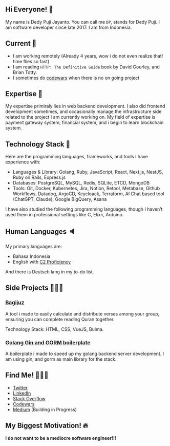 ## Hi Everyone! 👋

My name is Dedy Puji Jayanto. You can call me `DP`, stands for Dedy Puji. I am software developer since late 2017. I am from Indonesia.

## Current 🌊
- I am working remotely (Already 4 years, wow i do not even realize that! time flies so fast)
- I am reading `HTTP: The Definitive Guide` book by David Gourley, and Brian Totty.
- I sometimes do [codewars](https://www.codewars.com/users/pujidjayanto) when there is no on going project

## Expertise 🔬
My expertise primiraly lies in web backend development. I also did frontend development sometimes, and occasionally manage the infrastructure side related to the project I am currently working on. My field of expertise is payment gateway system, financial system, and i begin to learn blockchain system.

## Technology Stack 🍰
Here are the programming languages, frameworks, and tools I have experience with:

- Languages & Library: Golang, Ruby, JavaScript, React, Next.js, NestJS, Ruby on Rails, Express.js
- Databases: PostgreSQL, MySQL, Redis, SQLite, ETCD, MongoDB
- Tools: Git, Docker, Kubernetes, Jira, Notion, Retool, Metabase, Github Workflows, Datadog, ArgoCD, Keycloack, Terraform, AI Chat based tool (ChatGPT, Claude), Google BigQuery, Asana

I have also studied the following programming languages, though I haven’t used them in professional settings like C, Elixir, Arduino.

## Human Languages 🔈
My primary languages are:
- Bahasa Indonesia
- English with [C2 Proficiency](https://cert.efset.org/fm7xWX)

And there is Deutsch lang in my to-do list.

## Side Projects 👷🏼‍♂️

### [Bagijuz](https://github.com/pujidjayanto/bagijuz)

A tool i made to easily calculate and distribute verses among your group, ensuring you can complete reading Quran together.

Technology Stack: HTML, CSS, VueJS, Bulma.

### [Golang Gin and GORM boilerplate](https://github.com/pujidjayanto/goginboilerplate)

A boilerplate i made to speed up my golang backend server development. I am using gin, and gorm as main library for the stack.


## Find Me! 🕵🏻‍♂️
- [Twitter](https://x.com/pujidjayanto)
- [LinkedIn](https://www.linkedin.com/in/dedy-puji-jayanto/)
- [Stack Overflow](https://stackoverflow.com/users/9446028/dedy-puji)
- [Codewars](https://www.codewars.com/users/pujidjayanto)
- [Medium](https://medium.com/@pujidjayanto) (Building in Progress)

## My Biggest Motivation! 🔥
**I do not want to be a mediocre software engineer!!!**
